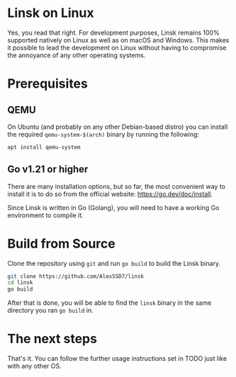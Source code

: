 # Linsk on Linux

Yes, you read that right. For development purposes, Linsk remains 100% supported natively on Linux as well as on macOS and Windows. This makes it possible to lead the development on Linux without having to compromise the annoyance of any other operating systems.

# Prerequisites

## QEMU

On Ubuntu (and probably on any other Debian-based distro) you can install the required `qemu-system-$(arch)` binary by running the following:
```sh
apt install qemu-system
```

## Go v1.21 or higher

There are many installation options, but so far, the most convenient way to install it is to do so from the official website: https://go.dev/doc/install.

Since Linsk is written in Go (Golang), you will need to have a working Go environment to compile it.

# Build from Source
Clone the repository using `git` and run `go build` to build the Linsk binary.

```sh
git clone https://github.com/AlexSSD7/linsk
cd linsk
go build
```

After that is done, you will be able to find the `linsk` binary in the same directory you ran `go build` in.

# The next steps

That's it. You can follow the further usage instructions set in TODO just like with any other OS.